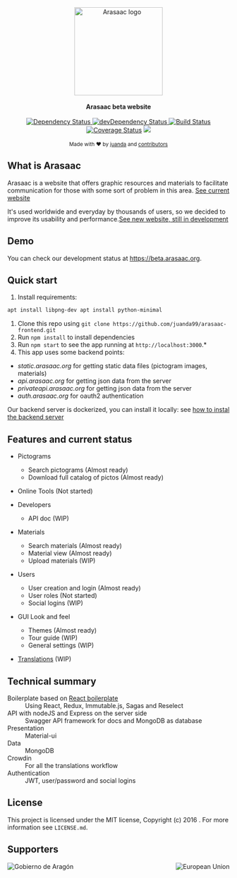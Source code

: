 <div align="center">
  <img width=200 src="https://static.arasaac.org/images/arasaac-logo.png" alt="Arasaac logo" align="center" />
</div>
<br />

<div align="center"><strong>Arasaac beta website</strong></div>

<br />
<div align="center">
  <!-- Dependency Status -->
  <a href="https://david-dm.org/juanda99/arasaac-frontend">
    <img src="https://david-dm.org/juanda99/arasaac-frontend.svg" alt="Dependency Status" />
  </a>
  <!-- devDependency Status -->
  <a href="https://david-dm.org/juanda99/arasaac-frontend#info=devDependencies">
    <img src="https://david-dm.org/juanda99/arasaac-frontend/dev-status.svg" alt="devDependency Status" />
  </a>
  <!-- Build Status -->
  <a href="https://travis-ci.org/juanda99/arasaac-frontend">
    <img src="https://travis-ci.org/juanda99/arasaac-frontend.svg" alt="Build Status" />
  </a>
  <!-- Test Coverage -->
    <a href='https://coveralls.io/github/juanda99/arasaac-frontend?branch=master'><img src='https://coveralls.io/repos/github/juanda99/arasaac-frontend/badge.svg?branch=master' alt='Coverage Status' /></a>
  <!-- Localization -->
  <a target="_blank" href="https://crowdin.com/project/arasaac"><img src="https://d322cqt584bo4o.cloudfront.net/arasaac/localized.svg"></a>

</div>

<br />

<div align="center">
  <sub>Made with ❤︎ by <a href="https://twitter.com/juandawrite">juanda</a> and <a href="https://github.com/juanda99/arasaac-frontend/graphs/contributors">contributors</a></sub>
</div>

## What is Arasaac

Arasaac is a website that offers graphic resources and materials to facilitate communication for those with some sort of problem in this area. [See current website](http://www.arasaac.org)

It's used worldwide and everyday by thousands of users, so we decided to improve its usability and performance.[See new website, still in development](https://beta.arasaac.org)

## Demo

You can check our development status at https://beta.arasaac.org.

## Quick start

1. Install requirements:

```bash
apt install libpng-dev apt install python-minimal
```

1. Clone this repo using `git clone https://github.com/juanda99/arasaac-frontend.git`
2. Run `npm install` to install dependencies<br />
3. Run `npm start` to see the app running at `http://localhost:3000`.\*
4. This app uses some backend points:

- _static.arasaac.org_ for getting static data files (pictogram images, materials)
- _api.arasaac.org_ for getting json data from the server
- _privateapi.arasaac.org_ for getting json data from the server
- _auth.arasaac.org_ for oauth2 authentication

Our backend server is dockerized, you can install it locally: see [how to instal the backend server](https://github.com/juanda99/arasaac-docker)

## Features and current status

- Pictograms

  - Search pictograms (Almost ready)
  - Download full catalog of pictos (Almost ready)

- Online Tools (Not started)

- Developers

  - API doc (WIP)

- Materials

  - Search materials (Almost ready)
  - Material view (Almost ready)
  - Upload materials (WIP)

- Users

  - User creation and login (Almost ready)
  - User roles (Not started)
  - Social logins (WIP)

- GUI Look and feel

  - Themes (Almost ready)
  - Tour guide (WIP)
  - General settings (WIP)

- [Translations](docs/translations.md) (WIP)

## Technical summary

<dl>
<dt>Boilerplate based on <a href="https://github.com/mxstbr/react-boilerplate">React boilerplate</a></dt>
  <dd>Using React, Redux, Immutable.js, Sagas and Reselect</dd>

  <dt>API with nodeJS and Express on the server side</dt>
  <dd>Swagger API framework for docs and MongoDB as database</dd>

  <dt>Presentation</dt>
  <dd>Material-ui</dd>

  <dt>Data</dt>
  <dd>MongoDB</dd>

  <dt>Crowdin</dt>
  <dd>For all the translations workflow</dd>

  <dt>Authentication</dt>
  <dd>JWT, user/password and social logins</dd>

</dl>

## License

This project is licensed under the MIT license, Copyright (c) 2016 . For more information see `LICENSE.md`.

## Supporters

<img src="http://arasaac.org/images/logoAragon.jpg" alt="Gobierno de Aragón" align="left" />
<img src="http://arasaac.org/images/logo_fse.jpg" alt="European Union" align="right" />
